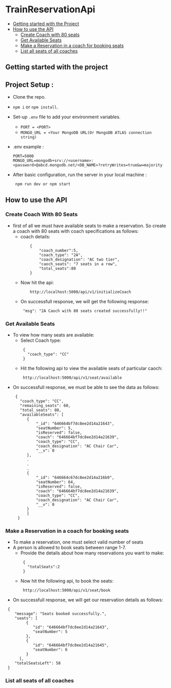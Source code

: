 # TrainReservationApi


- [Getting started with the Project](#getting-started-with-the-project)
- [How to use the API](#how-to-use-the-api)
   - [Create Coach with 80 seats](#create-coach-with-80-seats)
   - [Get Available Seats](#get-available-seats)
   - [Make a Reservation in a coach for booking seats](#make-a-reservation-in-a-coach-for-booking-seats)
   - [List all seats of all coaches](#list-all-seats-of-all-coaches)

## Getting started with the project

## Project Setup : 

- Clone the repo.
- `npm i` or `npm install`.
- Set-up `.env` file to add your environment variables.
    - `PORT = <PORT>`
    -  `MONGO_URL = <Your MongoDB URL(Or MongoDB ATLAS connection string) `

- .env example :
    ``` 
    PORT=5000
    MONGO_URL=mongodb+srv://<username>:<password>@abcd.mongodb.net/<DB_NAME>?retryWrites=true&w=majority
    ```
- After basic configuration, run the server in your local machine :
    ```   
     npm run dev or npm start 
    ```


## How to use the API

### Create Coach With 80 Seats
- first of all we must have available seats to make a reservation. So create a coach with 80 seats with coach specifications as follows:
  - coach details:
    ```
        {
            "coach_number":5,
            "coach_type": "2A",
            "coach_designation": "AC two tier",
            "caoch_seats": "7 seats in a row",
            "total_seats":80
        }
    ```
  - Now hit the api:    
     ```
         http://localhost:5000/api/v1/initializeCoach
     ```
  - On successfull response, we will get the following response:
     ```
      "msg": "2A Caoch with 80 seats created successfully!!"
     ```

### Get Available Seats
- To view how many seats are available:
  - Select Coach type:
    ```
     {
       "coach_type": "CC"
     } 
    ```
  - Hit the following api to view the available seats of particular caoch:
    ```
     http://localhost:5000/api/v1/seat/available
    ```
- On successfull response, we must be able to see the data as follows:
  ```
   {
     "coach_type": "CC",
     "remaining_seats": 60,
     "total_seats": 80,
     "availableSeats": [
        {
            "_id": "646664bf7dc8ee2d14a21643",
            "seatNumber": 5,
            "isReserved": false,
            "coach": "646664bf7dc8ee2d14a21639",
            "coach_type": "CC",
            "coach_designation": "AC Chair Car",
            "__v": 0
        },
        .
        .
        .
        {
            "_id": "646664c67dc8ee2d14a216b9",
            "seatNumber": 64,
            "isReserved": false,
            "coach": "646664bf7dc8ee2d14a21639",
            "coach_type": "CC",
            "coach_designation": "AC Chair Car",
            "__v": 0
        }
        ]
    }
  ```   


### Make a Reservation in a coach for booking seats
- To make a reservation, one must select valid number of seats
- A person is allowed to book seats between range 1-7.
  - Provide the details about how many reservations you want to make:
    ```
     {
       "totalSeats":2
     }
    ```
  - Now hit the following api, to book the seats:
    ```
     http://localhost:5000/api/v1/seat/book
    ```  
-  On successfull response, we will get our reservation details as follows:
  ```
   {
      "message": "Seats booked successfully.",
      "seats": [
           {
              "id": "646664bf7dc8ee2d14a21643",
              "seatNumber": 5
           },
           {
              "id": "646664bf7dc8ee2d14a21645",
              "seatNumber": 6
           }
        ],
      "totalSeatsLeft": 58
   }
  ``` 
### List all seats of all coaches
